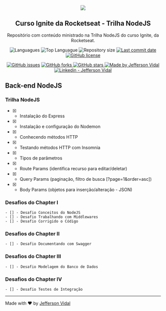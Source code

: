 <h1 align="center">
<img src="https://github.com/jeffersonvidal/Ignite-Trilha-NodeJS.git/blob/main/imgs/coverIgniteNodeJS.png?raw=true">
</h1>

<h2 align="center"> Curso Ignite da Rocketseat - Trilha NodeJS</h2>

<p align="center">
  Repositório com conteúdo ministrado na Trilha NodeJS do curso Ignite, da Rocketseat.
</p>

<p align="center">
  <img alt="Languagues" src="https://img.shields.io/github/languages/count/jeffersonvidal/Ignite-Trilha-NodeJS.git">
  <img alt="Top Languague" src="https://img.shields.io/github/languages/top/jeffersonvidal/Ignite-Trilha-NodeJS.git">
  <img alt="Repository size" src="https://img.shields.io/github/repo-size/jeffersonvidal/Ignite-Trilha-NodeJS.git">
  <a href="https://github.com/jeffersonvidal/foodfy/commits/master">
    <img alt="Last commit date" src="https://img.shields.io/github/last-commit/jeffersonvidal/Ignite-Trilha-NodeJS.git">
  </a>
  <a href="https://github.com/jeffersonvidal/Ignite-Trilha-NodeJS.git" target="_blank">
    <img alt="GitHub license" src="https://img.shields.io/github/license/jeffersonvidal/Ignite-Trilha-NodeJS.git">
  </a>
</p>
<p align="center">
  <a href="https://github.com/jeffersonvidal/Ignite-Trilha-NodeJS.git/issues" target="_blank">
    <img alt="GitHub issues" src="https://img.shields.io/github/issues/jeffersonvidal/Ignite-Trilha-NodeJS.git"></a>
  <a href="https://github.com/jeffersonvidal/Ignite-Trilha-NodeJS.git/network" target="_blank">
    <img alt="GitHub forks" src="https://img.shields.io/github/forks/jeffersonvidal/Ignite-Trilha-NodeJS.git">
  </a>
  <a href="https://github.com/jeffersonvidal/Ignite-Trilha-NodeJS.git/stargazers" target="_blank">
    <img alt="GitHub stars" src="https://img.shields.io/github/stars/jeffersonvidal/Ignite-Trilha-NodeJS.git">
  </a>
  <a href="https://github.com/jeffersonvidal" target="_blank">
    <img alt="Made by Jefferson Vidal" src="https://img.shields.io/badge/made%20by-jeffersonvidal-informational">
  </a>
  <a href="https://www.linkedin.com/in/jeffersonvidal/" target="_blank" >
    <img alt="Linkedin - Jefferson Vidal" src="https://img.shields.io/badge/Linkedin--%23F8952D?style=social&logo=linkedin">
  </a>
</p>

## Back-end NodeJS
  ### Trilha NodeJS
  
  -[x] - Instalação do Express
  -[x] - Instalação e configuração do Nodemon
  -[x] - Conhecendo métodos HTTP
  -[x] - Testando métodos HTTP com Insomnia
  -[x] - Tipos de parâmetros
  -[x] - Route Params (identifica recurso para editar/deletar)
  -[x] - Query Params (paginação, filtro de busca [?page=1&order=asc])
  -[x] - Body Params (objetos para inserção/alteração - JSON)
  ### Desafios do Chapter I
    - [] - Desafio Conceitos do NodeJS
    - [] - Desafio Trabalhando com Middlewares
    - [] - Desafio Corrigido o Código
  ### Desafios do Chapter II
    - [] - Desafio Documentando com Swagger
  ### Desafios do Chapter III
    - [] - Desafio Modelagem do Banco de Dados
  ### Desafios do Chapter IV
    - [] - Desafio Testes de Integração

---

Made with ♥ by [Jefferson Vidal](https://github.com/jeffersonvidal)
